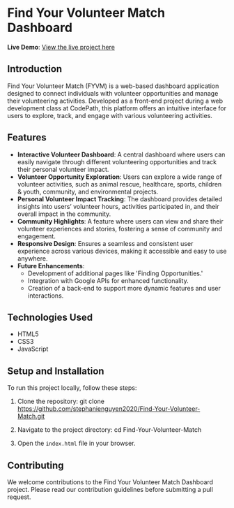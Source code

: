 # Find Your Volunteer Match Dashboard

**Live Demo**: [View the live project here](https://find-your-volunteer-match.netlify.app/)


## Introduction
Find Your Volunteer Match (FYVM) is a web-based dashboard application designed to connect individuals with volunteer opportunities and manage their volunteering activities. Developed as a front-end project during a web development class at CodePath, this platform offers an intuitive interface for users to explore, track, and engage with various volunteering activities.

## Features
- **Interactive Volunteer Dashboard**: A central dashboard where users can easily navigate through different volunteering opportunities and track their personal volunteer impact.
- **Volunteer Opportunity Exploration**: Users can explore a wide range of volunteer activities, such as animal rescue, healthcare, sports, children & youth, community, and environmental projects.
- **Personal Volunteer Impact Tracking**: The dashboard provides detailed insights into users’ volunteer hours, activities participated in, and their overall impact in the community.
- **Community Highlights**: A feature where users can view and share their volunteer experiences and stories, fostering a sense of community and engagement.
- **Responsive Design**: Ensures a seamless and consistent user experience across various devices, making it accessible and easy to use anywhere.
- **Future Enhancements**:
  - Development of additional pages like 'Finding Opportunities.'
  - Integration with Google APIs for enhanced functionality.
  - Creation of a back-end to support more dynamic features and user interactions.

## Technologies Used
- HTML5
- CSS3
- JavaScript

## Setup and Installation
To run this project locally, follow these steps:

1. Clone the repository:
git clone https://github.com/stephanienguyen2020/Find-Your-Volunteer-Match.git

2. Navigate to the project directory:
cd Find-Your-Volunteer-Match

3. Open the `index.html` file in your browser.

## Contributing
We welcome contributions to the Find Your Volunteer Match Dashboard project. Please read our contribution guidelines before submitting a pull request.
